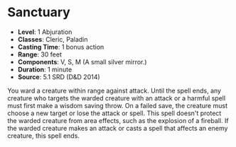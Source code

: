 # Sanctuary

- **Level**: 1 Abjuration
- **Classes**: Cleric, Paladin
- **Casting Time**: 1 bonus action
- **Range**: 30 feet
- **Components**: V, S, M (A small silver mirror.)
- **Duration**: 1 minute
- **Source**: 5.1 SRD (D&D 2014)

You ward a creature within range against attack. Until the spell ends, any creature who targets the warded creature with an attack or a harmful spell must first make a wisdom saving throw. On a failed save, the creature must choose a new target or lose the attack or spell. This spell doesn't protect the warded creature from area effects, such as the explosion of a fireball. If the warded creature makes an attack or casts a spell that affects an enemy creature, this spell ends.


